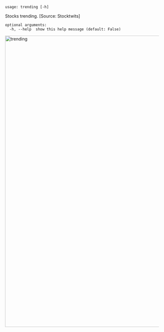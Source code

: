 ```
usage: trending [-h]
```

Stocks trending. [Source: Stocktwits]

```
optional arguments:
  -h, --help  show this help message (default: False)
```

<img width="956" alt="trending" src="https://user-images.githubusercontent.com/25267873/108612311-4526bd00-73df-11eb-840b-18829fcecdd3.png">
